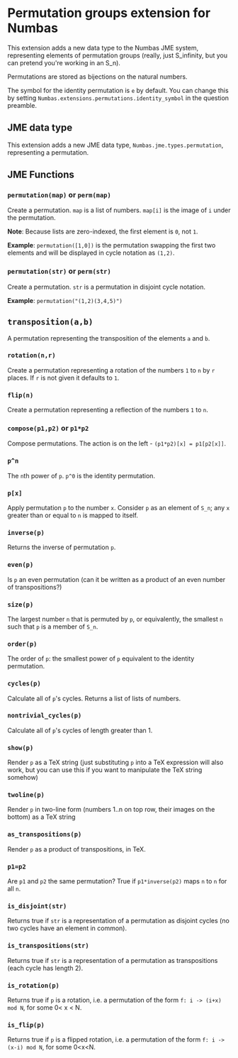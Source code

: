 Permutation groups extension for Numbas
=============================

This extension adds a new data type to the Numbas JME system, representing elements of permutation groups (really, just S_infinity, but you can pretend you're working in an S_n).

Permutations are stored as bijections on the natural numbers.

The symbol for the identity permutation is `e` by default. You can change this by setting `Numbas.extensions.permutations.identity_symbol` in the question preamble.

JME data type
-------------

This extension adds a new JME data type, `Numbas.jme.types.permutation`, representing a permutation.

JME Functions
---------

### `permutation(map)` or `perm(map)`

Create a permutation. `map` is a list of numbers. `map[i]` is the image of `i` under the permutation.

**Note**: Because lists are zero-indexed, the first element is `0`, not `1`.

**Example**: `permutation([1,0])` is the permutation swapping the first two elements and will be displayed in cycle notation as `(1,2)`.

### `permutation(str)` or `perm(str)`

Create a permutation. `str` is a permutation in disjoint cycle notation.

**Example**: `permutation("(1,2)(3,4,5)")`

## `transposition(a,b)`

A permutation representing the transposition of the elements `a` and `b`.

### `rotation(n,r)`

Create a permutation representing a rotation of the numbers `1` to `n` by `r` places.
If `r` is not given it defaults to `1`.

### `flip(n)`

Create a permutation representing a reflection of the numbers `1` to `n`.

### `compose(p1,p2)` or `p1*p2`

Compose permutations. The action is on the left - `(p1*p2)[x] = p1[p2[x]]`.

### `p^n`

The `n`th power of `p`. `p^0` is the identity permutation.

### `p[x]`

Apply permutation `p` to the number `x`. 
Consider `p` as an element of `S_n`; any `x` greater than or equal to `n` is mapped to itself.

### `inverse(p)`

Returns the inverse of permutation `p`.

### `even(p)`

Is `p` an even permutation (can it be written as a product of an even number of transpositions?)

### `size(p)`

The largest number `n` that is permuted by `p`, or equivalently, the smallest `n` such that `p` is a member of `S_n`.

### `order(p)`

The order of `p`: the smallest power of `p` equivalent to the identity permutation.

### `cycles(p)`

Calculate all of `p`'s cycles. Returns a list of lists of numbers.

### `nontrivial_cycles(p)`

Calculate all of `p`'s cycles of length greater than 1.

### `show(p)`

Render `p` as a TeX string (just substituting `p` into a TeX expression will also work, but you can use this if you want to manipulate the TeX string somehow)

### `twoline(p)`

Render `p` in two-line form (numbers 1..n on top row, their images on the bottom) as a TeX string

### `as_transpositions(p)`

Render `p` as a product of transpositions, in TeX.

### `p1=p2`

Are `p1` and `p2` the same permutation? True if `p1*inverse(p2)` maps `n` to `n` for all `n`.

### `is_disjoint(str)`

Returns true if `str` is a representation of a permutation as disjoint cycles (no two cycles have an element in common).

### `is_transpositions(str)`

Returns true if `str` is a representation of a permutation as transpositions (each cycle has length 2).

### `is_rotation(p)`

Returns true if `p` is a rotation, i.e. a permutation of the form `f: i -> (i+x) mod N`, for some 0< x < N.

### `is_flip(p)`

Returns true if `p` is a flipped rotation, i.e. a permutation of the form `f: i -> (x-i) mod N`, for some 0<x<N.
